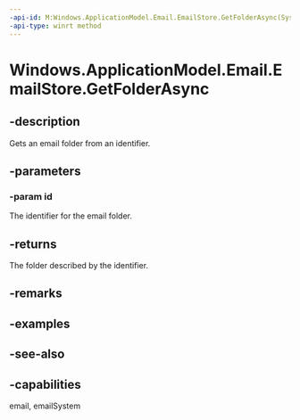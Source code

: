 ```yaml
---
-api-id: M:Windows.ApplicationModel.Email.EmailStore.GetFolderAsync(System.String)
-api-type: winrt method
---
```


<!-- Method syntax
public Windows.Foundation.IAsyncOperation<Windows.ApplicationModel.Email.EmailFolder> GetFolderAsync(System.String id)
-->

# Windows.ApplicationModel.Email.EmailStore.GetFolderAsync

## -description
Gets an email folder from an identifier.

## -parameters
### -param id
The identifier for the email folder.

## -returns
The folder described by the identifier.

## -remarks

## -examples

## -see-also

## -capabilities
email, emailSystem
